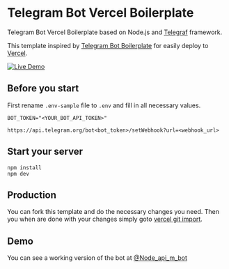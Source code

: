# Telegram Bot Vercel Boilerplate

Telegram Bot Vercel Boilerplate based on Node.js and [Telegraf](https://github.com/telegraf/telegraf) framework.

This template inspired by [Telegram Bot Boilerplate](https://github.com/yakovlevyuri/telegram-bot-boilerplate) for easily deploy to [Vercel](https://vercel.com).

[![Live Demo](https://img.shields.io/badge/Medium-12100E?style=for-the-badge&logo=medium&logoColor=white)](https://medium.com/@7rodma/deploy-a-serverless-telegram-chatbot-using-vercel-57665d942a58)

## Before you start

First rename `.env-sample` file to `.env` and fill in all necessary values.

```
BOT_TOKEN="<YOUR_BOT_API_TOKEN>"

https://api.telegram.org/bot<bot_token>/setWebhook?url=<webhook_url>
```

## Start your server

```
npm install
npm dev
```

## Production

You can fork this template and do the necessary changes you need. Then you when are done with your changes simply goto [vercel git import](https://vercel.com/import/git).

## Demo

You can see a working version of the bot at [@Node_api_m_bot](https://t.me/Node_api_m_bot)
